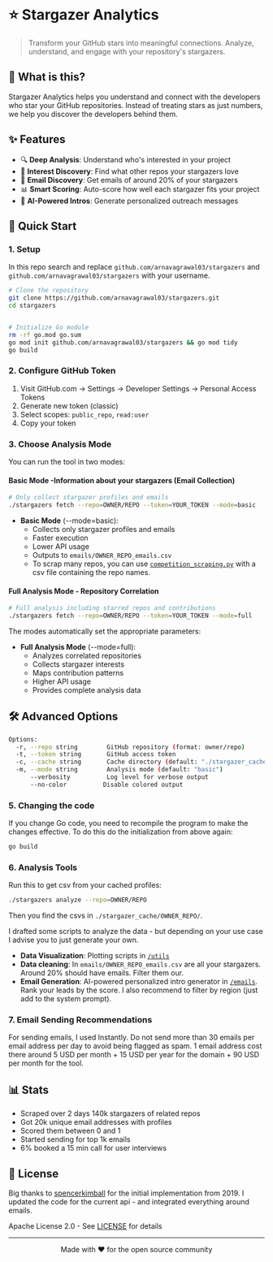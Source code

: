 # ⭐️ Stargazer Analytics

> Transform your GitHub stars into meaningful connections. Analyze, understand, and engage with your repository's stargazers.

## 🎯 What is this?

Stargazer Analytics helps you understand and connect with the developers who star your GitHub repositories. Instead of treating stars as just numbers, we help you discover the developers behind them.

## ✨ Features

- 🔍 **Deep Analysis**: Understand who's interested in your project
- 🎯 **Interest Discovery**: Find what other repos your stargazers love
- 📧 **Email Discovery**: Get emails of around 20% of your stargazers 
- 📊 **Smart Scoring**: Auto-score how well each stargazer fits your project
- 💌 **AI-Powered Intros**: Generate personalized outreach messages

## 🚀 Quick Start

### 1. Setup
In this repo search and replace `github.com/arnavagrawal03/stargazers` and `github.com/arnavagrawal03/stargazers` with your username.

```bash
# Clone the repository
git clone https://github.com/arnavagrawal03/stargazers.git
cd stargazers


# Initialize Go module
rm -rf go.mod go.sum
go mod init github.com/arnavagrawal03/stargazers && go mod tidy
go build
```



### 2. Configure GitHub Token
1. Visit GitHub.com → Settings → Developer Settings → Personal Access Tokens
2. Generate new token (classic)
3. Select scopes: `public_repo`, `read:user`
4. Copy your token

### 3. Choose Analysis Mode

You can run the tool in two modes:

#### Basic Mode -Information about your stargazers (Email Collection) 
```bash
# Only collect stargazer profiles and emails
./stargazers fetch --repo=OWNER/REPO --token=YOUR_TOKEN --mode=basic
```
- **Basic Mode** (--mode=basic):
  - Collects only stargazer profiles and emails
  - Faster execution
  - Lower API usage
  - Outputs to `emails/OWNER_REPO_emails.csv`
  - To scrap many repos, you can use [`competition_scraping.py`](competition_scraping.py) with a csv file containing the repo names.

#### Full Analysis Mode - Repository Correlation
```bash
# Full analysis including starred repos and contributions
./stargazers fetch --repo=OWNER/REPO --token=YOUR_TOKEN --mode=full
```

The modes automatically set the appropriate parameters:


- **Full Analysis Mode** (--mode=full):
  - Analyzes correlated repositories
  - Collects stargazer interests
  - Maps contribution patterns
  - Higher API usage
  - Provides complete analysis data
  


## 🛠 Advanced Options

```bash
Options:
  -r, --repo string        GitHub repository (format: owner/repo)
  -t, --token string       GitHub access token
  -c, --cache string       Cache directory (default: "./stargazer_cache")
  -m, --mode string        Analysis mode (default: "basic")
      --verbosity          Log level for verbose output
      --no-color          Disable colored output
```

### 5. Changing the code
If you change Go code, you need to recompile the program to make the changes effective. To do this do the initialization from above again:
```bash
go build
```

### 6. Analysis Tools

Run this to get csv from your cached profiles:
```bash
./stargazers analyze --repo=OWNER/REPO
````

Then you find the csvs in `./stargazer_cache/OWNER_REPO/`.


I drafted some scripts to analyze the data - but depending on your use case I advise you to just generate your own.
- **Data Visualization**: Plotting scripts in [`/utils`](utils)
- **Data cleaning**: In  `emails/OWNER_REPO_emails.csv` are all your stargazers. Around 20% should have emails. Filter them our.
- **Email Generation**: AI-powered personalized intro generator in [`/emails`](emails). Rank your leads by the score. I also recommend to filter by region (just add to the system prompt).

### 7. Email Sending Recommendations

For sending emails, I used Instantly. Do not send more than 30 emails per email address per day to avoid being flagged as spam.
1 email address cost there around 5 USD per month + 15 USD per year for the domain + 90 USD per month for the tool.

## 📊 Stats

- Scraped over 2 days 140k stargazers of related repos
- Got 20k unique email addresses with profiles
- Scored them between 0 and 1
- Started sending for top 1k emails
- 6% booked a 15 min call for user interviews

## 📜 License

Big thanks to [spencerkimball](https://github.com/spencerkimball) for the initial implementation from 2019. 
I updated the code for the current api - and integrated everything around emails. 

Apache License 2.0 - See [LICENSE](LICENSE) for details

---

<p align="center">
Made with ❤️ for the open source community
</p>
